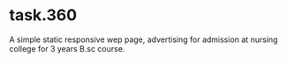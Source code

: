 # task.360
A simple static responsive wep page, advertising for admission at nursing college for 3 years B.sc course.
